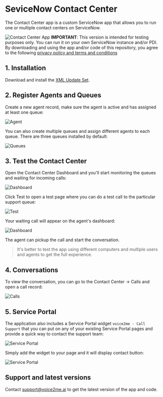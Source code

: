 # SeviceNow Contact Center

The Contact Center app is a custom ServiceNow app that allows you to run one or multiple contact centers on ServiceNow.

![Contact Center App](./assets/dashboard.png)
**IMPORTANT**: This version is intended for testing purposes only. You can run it on your own ServiceNow instance and/or PDI. By downloading and using the app and/or code of this repository, you agree to the following [privacy policy and terms and conditions](https://app.service24x7.ai/privacy-policy-terms.html)

## 1. Installation

Download and install the [XML Update Set](https://github.com/elinsoftware/servicenow-voice2me-contact-center/raw/refs/heads/main/assets/voice2me%20-%20Contact%20Center%204-23-2025.xml.zip).

## 2. Register Agents and Queues

Create a new agent record, make sure the agent is active and has assigned at least one queue:

![Agent](./assets/agent.png)

You can also create multiple queues and assign different agents to each queue. There are three queues installed by default:

![Queues](./assets/queues.png)

## 3. Test the Contact Center

Open the Contact Center Dashboard and you'll start monitoring the queues and waiting for incoming calls:

![Dashboard](./assets/dashboard-waiting.png)

Click Test to open a test page where you can do a test call to the particular support queue:

![Test](./assets/test.png)

Your waiting call will appear on the agent's dashboard:

![Dashboard](./assets/dashboard-pending.png)

The agent can pickup the call and start the conversation.

> It's better to test the app using different computers and multiple users and agents to get the full experience.

## 4. Conversations

To view the conversation, you can go to the Contact Center -> Calls and open a call record:

![Calls](./assets/call.png)

## 5. Service Portal

The application also includes a Service Portal widget `voice2me - Call Support` that you can put on any of your existing Service Portal pages and provide a quick way to contact the support team:

![Service Portal](./assets/service-portal.png)

Simply add the widget to your page and it will display contact button:

![Service Portal](./assets/service-portal-button.png)

## Support and latest versions

Contact [support@voice2me.ai](mailto:support@voice2me.ai) to get the latest version of the app and code.